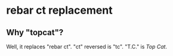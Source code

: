 # rebar ct replacement

## Why "topcat"?

Well, it replaces "rebar ct". "ct" reversed is "tc". "T.C." is *Top Cat*.

